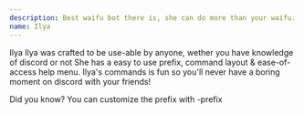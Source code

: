 ```yaml
---
description: Best waifu bot there is, she can do more than your waifu.
name: Ilya
---
```


Ilya
Ilya was crafted to be use-able by anyone, wether you have knowledge of discord or not
She has a easy to use prefix, command layout & ease-of-access help menu.
Ilya's commands is fun so you'll never have a boring moment on discord with your friends!

Did you know?
You can customize the prefix with -prefix
